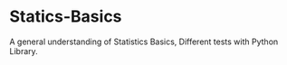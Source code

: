 # Statics-Basics
A general understanding of Statistics Basics, Different tests with Python Library.
